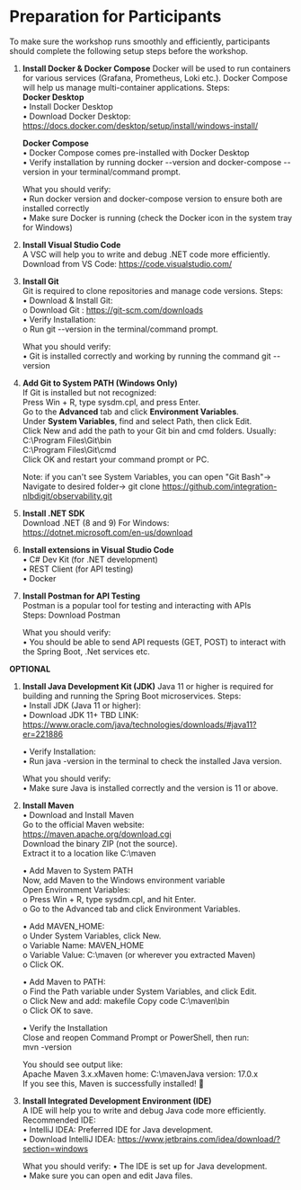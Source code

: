 # Preparation for Participants
To make sure the workshop runs smoothly and efficiently, participants should complete the following setup steps before the workshop.
1. <b>Install Docker & Docker Compose</b>
  Docker will be used to run containers for various services (Grafana, Prometheus, Loki etc.). Docker Compose will help us manage multi-container applications. Steps: <br>
    <b>Docker Desktop</b> <br>
  • Install Docker Desktop<br>
  • Download Docker Desktop: https://docs.docker.com/desktop/setup/install/windows-install/

    <b>Docker Compose</b> <br>
  • Docker Compose comes pre-installed with Docker Desktop <br>
  • Verify installation by running docker --version and docker-compose --version in your terminal/command prompt.

    What you should verify:<br>
    • Run docker version and docker-compose version to ensure both are installed correctly <br>
    • Make sure Docker is running (check the Docker icon in the system tray for Windows)

2. <b>Install Visual Studio Code</b><br>
   A VSC will help you to write and debug .NET code more efficiently.<br>
   Download from VS Code: https://code.visualstudio.com/

3. <b>Install Git</b><br>
    Git is required to clone repositories and manage code versions. Steps:<br>
    • Download & Install Git: <br>
      o Download Git : https://git-scm.com/downloads<br>
    • Verify Installation: <br>
      o Run git --version  in the terminal/command prompt.<br>
    
    What you should verify:<br>
    • Git is installed correctly and working by running the command git --version

4. <b>Add Git to System PATH (Windows Only)</b><br>
    If Git is installed but not recognized:<br>
       Press Win + R, type sysdm.cpl, and press Enter.<br>
       Go to the <b>Advanced</b> tab and click <b>Environment Variables</b>.<br>
       Under <b>System Variables</b>, find and select Path, then click Edit.<br>
       Click New and add the path to your Git bin and cmd folders. Usually:<br>
       C:\Program Files\Git\bin<br>
       C:\Program Files\Git\cmd<br>
   Click OK and restart your command prompt or PC.<br>

   Note: if you can't see System Variables, you can open "Git Bash"-> Navigate to desired folder-> git clone https://github.com/integration-nlbdigit/observability.git

6. <b>Install .NET SDK</b><br>
   Download .NET (8 and 9) For Windows: https://dotnet.microsoft.com/en-us/download

7. <b>Install extensions in Visual Studio Code</b><br>
    •	C# Dev Kit (for .NET development)<br>
    •	REST Client (for API testing)<br>
    •	Docker <br>

8. <b>Install Postman for API Testing</b><br>
    Postman is a popular tool for testing and interacting with APIs<br>
    Steps: Download Postman<br>
  
    What you should verify:<br>
    • You should be able to send API requests (GET, POST) to interact with the Spring Boot, .Net services etc.<br>   

<b>OPTIONAL</b>
1. <b> Install Java Development Kit (JDK)</b>
  Java 11 or higher is required for building and running the Spring Boot microservices. Steps:<br>
  • Install JDK (Java 11 or higher): <br>
  • Download JDK 11+ TBD LINK: https://www.oracle.com/java/technologies/downloads/#java11?er=221886
   
    • Verify Installation: <br>
    • Run java -version in the terminal to check the installed Java version.
     
    What you should verify:<br>
    • Make sure Java is installed correctly and the version is 11 or above.

2. <b>Install Maven</b><br>
   •	Download and Install Maven<br>
      Go to the official Maven website: https://maven.apache.org/download.cgi<br>
      Download the binary ZIP (not the source).<br>
      Extract it to a location like C:\maven<br>

    •	Add Maven to System PATH <br>
      Now, add Maven to the Windows environment variable<br>
      Open Environment Variables:<br>
      o	Press Win + R, type sysdm.cpl, and hit Enter.<br>
      o	Go to the Advanced tab and click Environment Variables.<br>

    • Add MAVEN_HOME:<br>
      o	Under System Variables, click New.<br>
      o	Variable Name: MAVEN_HOME<br>
      o	Variable Value: C:\maven (or wherever you extracted Maven)<br>
      o	Click OK.<br>

    • Add Maven to PATH:<br>
      o	Find the Path variable under System Variables, and click Edit.<br>
      o	Click New and add: makefile Copy code C:\maven\bin<br>
      o	Click OK to save.<br>

   •	Verify the Installation<br>
      Close and reopen Command Prompt or PowerShell, then run:<br>
      mvn -version<br>

      You should see output like:<br>
      Apache Maven 3.x.xMaven home: C:\mavenJava version: 17.0.x<br>
      If you see this, Maven is successfully installed! 🚀<br>

3. <b>Install Integrated Development Environment (IDE)</b><br>
    A IDE will help you to write and debug Java code more efficiently.<br>
    Recommended IDE:<br>
    • IntelliJ IDEA: Preferred IDE for Java development. <br>
    • Download IntelliJ IDEA: https://www.jetbrains.com/idea/download/?section=windows <br>
     
    What you should verify:
    • The IDE is set up for Java development.<br>
    • Make sure you can open and edit Java files.<br>









      



